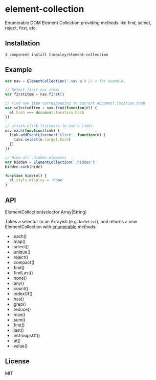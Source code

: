 # element-collection

  Enumerable DOM Element Collection providing methods like find, select, reject, first, etc.

## Installation

    $ component install timoxley/element-collection

## Example

```js
var nav = ElementCollection('.nav a') // < for example.

// Select first nav item:
var firstItem = nav.first()

// Find nav item corresponding to current document.location.hash
var selectedItem = nav.find(function(el) {
  el.hash === document.location.hash
})

// attach click listeners to nav's links
nav.each(function(link) {
  link.addEventListener('click', function(e) {
    tabs.select(e.target.hash)
  })
})

// Hide all .hidden elements
var hidden = ElementCollection('.hidden')
hidden.each(hide)

function hide(el) {
  el.style.display = 'none'
}

```

## API

  ElementCollection(selector Array|String)

  Takes a selector or an Arrayish (e.g. `NodeList`), and returns a new ElementCollection with [enumerable](https://github.com/component/enumerable) methods.

* .each()
* .map()
* .select()
* .unique()
* .reject()
* .compact()
* .find()
* .findLast()
* .none()
* .any()
* .count()
* .indexOf()
* .has()
* .grep()
* .reduce()
* .max()
* .sum()
* .first()
* .last()
* .inGroupsOf()
* .at()
* .value()

## License

  MIT
